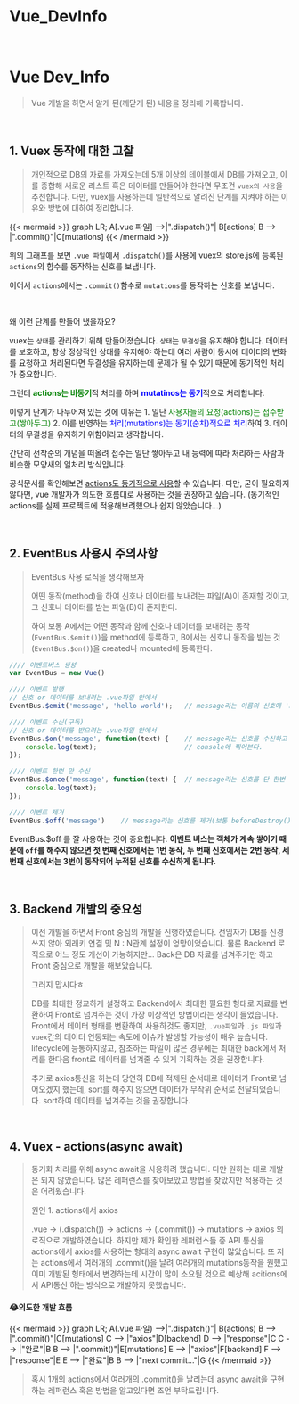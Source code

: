 # Vue_DevInfo


​	

# Vue Dev_Info

> Vue 개발을 하면서 알게 된(깨닫게 된) 내용을 정리해 기록합니다. 

​			

## 1. Vuex 동작에 대한 고찰

> 개인적으로 DB의 자료를 가져오는데 5개 이상의 테이블에서 DB를 가져오고, 이를 종합해 새로운 리스트 혹은 데이터를 만들어야 한다면 무조건 `vuex의 사용`을 추천합니다. 
> 다만, vuex를 사용하는데 일반적으로 알려진 단계를 지켜야 하는 이유와 방법에 대하여 정리합니다.

{{< mermaid >}}
graph LR;
    A[.vue 파일] -->|".dispatch()"| B[actions]
    B --> |".commit()"|C[mutations]
{{< /mermaid >}}

위의 그래프를 보면 `.vue 파일`에서 `.dispatch()`를 사용에 vuex의 store.js에 등록된 `actions`의 함수를 동작하는 신호를 보냅니다.

이어서 `actions`에서는 `.commit()`함수로 `mutations`를 동작하는 신호를 보냅니다.

​	

왜 이런 단계를 만들어 냈을까요?

vuex는 `상태`를 관리하기 위해 만들어졌습니다. `상태`는 `무결성`을 유지해야 합니다. 데이터를 보호하고, 항상 정상적인 상태를 유지해야 하는데 여러 사람이 동시에 데이터의 변화를 요청하고 처리된다면 무결성을 유지하는데 문제가 될 수 있기 때문에 동기적인 처리가 중요합니다.

그런데 <span style="color:green"><b>actions는 비동기</b></span>적 처리를 하며 <span style="color:blue"><b>mutatinos는 동기</b></span>적으로 처리합니다.

이렇게 단계가 나누어져 있는 것에 이유는 1. 일단  <span style="color:green">사용자들의 요청(actions)는 접수받고(쌓아두고)</span> 2. 이를 반영하는  <span style="color:blue">처리(mutations)는 동기(순차)적으로 처리</span>하여 3. 데이터의 무결성을 유지하기 위함이라고 생각합니다. 

간단히 선착순의 개념을 떠올려 접수는 일단 쌓아두고 내 능력에 따라 처리하는 사람과 비슷한 모양새의 일처리 방식입니다.

공식문서를 확인해보면 [actions도 동기적으로 사용](https://vuex.vuejs.org/kr/guide/actions.html)할 수 있습니다. 다만, 굳이 필요하지 않다면, vue 개발자가 의도한 흐름대로 사용하는 것을 권장하고 싶습니다. (동기적인 actions를 실제 프로젝트에 적용해보려했으나 쉽지 않았습니다...)

​				

## 2. EventBus 사용시 주의사항

> EventBus 사용 로직을 생각해보자
>
> 어떤 동작(method)을 하여 신호나 데이터를 보내려는 파일(A)이 존재할 것이고,
> 그 신호나 데이터를 받는 파일(B)이 존재한다.
>
> 하여 보통 A에서는 어떤 동작과 함께 신호나 데이터를 보내려는 동작(`EventBus.$emit()`)을 method에 등록하고,
> B에서는 신호나 동작을 받는 것(`EventBus.$on()`)을 created나 mounted에 등록한다.

```javascript
//// 이벤트버스 생성
var EventBus = new Vue()

//// 이벤트 발행
// 신호 or 데이터를 보내려는 .vue파일 안에서
EventBus.$emit('message', 'hello world');	// message라는 이름의 신호에 'hello world'를 데이터로 보냄

//// 이벤트 수신(구독)
// 신호 or 데이터를 받으려는 .vue파일 안에서
EventBus.$on('message', function(text) {	// message라는 신호를 수신하고 전달받은 인자(text)를
    console.log(text);						// console에 찍어본다.
});

//// 이벤트 한번 만 수신
EventBus.$once('message', function(text) { 	// message라는 신호를 단 한번 만 수신한다.
    console.log(text);
});

//// 이벤트 제거
EventBus.$off('message')	// message라는 신호를 제거(보통 beforeDestroy()에 등록)
```

EventBus.$off 를 잘 사용하는 것이 중요합니다. <b>이벤트 버스는 객체가 계속 쌓이기 때문에 `off`를 해주지 않으면 첫 번째 신호에서는 1번 동작, 두 번째 신호에서는 2번 동작, 세 번째 신호에서는 3번이 동작되어 누적된 신호를 수신하게 됩니다.</b>

​				

## 3. Backend 개발의 중요성

> 이전 개발을 하면서 Front 중심의 개발을 진행하였습니다. 전임자가 DB를 신경쓰지 않아 외래키 연결 및 N : N관계 설정이 엉망이었습니다. 물론 Backend 로직으로 어느 정도 개선이 가능하지만... 
> Back은 DB 자료를 넘겨주기만 하고 Front 중심으로 개발을 해보았습니다. 
>
> 그러지 맙시다ㅎ.
>
> DB를 최대한 정교하게 설정하고 Backend에서 최대한 필요한 형태로 자료를 변환하여 Front로 넘겨주는 것이 가장 이상적인 방법이라는 생각이 들었습니다. Front에서 데이터 형태를 변환하여 사용하것도 좋지만, `.vue파일`과 `.js 파일`과 `vuex`간의 데이터 연동되는 속도에 이슈가 발생할 가능성이 매우 높습니다. lifecycle에 능통하지않고, 참조하는 파일이 많은 경우에는 최대한 back에서 처리를 한다음 front로 데이터를 넘겨줄 수 있게 기획하는 것을 권장합니다.
>
> 추가로 axios통신을 하는데 당연히 DB에 적제된 순서대로 데이터가 Front로 넘어오겠지 했는데, sort를 해주지 않으면 데이터가 무작위 순서로 전달되었습니다. sort하여 데이터를 넘겨주는 것을 권장합니다. 

​		

## 4. Vuex - actions(async await)

> 동기화 처리를 위해 async await을 사용하려 했습니다. 
> 다만 원하는 대로 개발은 되지 않았습니다. 많은 레퍼런스를 찾아보았고 방법을 찾았지만 적용하는 것은 어려웠습니다. 
>
> 원인 1.  actions에서 axios 
>
> .vue  → (.dispatch()) → actions → (.commit()) → mutations → axios 의 로직으로 개발하였습니다. 
> 하지만 제가 확인한 레퍼런스들 중 API 통신을 actions에서 axios를 사용하는 형태의 async await 구현이 많았습니다.
> 또 저는 actions에서  여러개의 .commit()을 날려 여러개의 mutations동작을 원했고 이미 개발된 형태에서 변경하는데 시간이 많이 소요될 것으로 예상해 acitions에서 API통신 하는 방식으로 개발하지 못했습니다.

#### 😂의도한 개발 흐름

{{< mermaid >}}
graph LR;
    A(.vue 파일) -->|".dispatch()"| B(actions)
    B --> |".commit()"|C[mutations]
    C --> |"axios"|D[backend]
    D --> |"response"|C
    C --> |"완료"|B
    B --> |".commit()"|E[mutations]
    E --> |"axios"|F[backend]
    F --> |"response"|E
    E --> |"완료"|B
    B --> |"next commit..."|G
{{< /mermaid >}}

> 혹시 1개의 actions에서 여러개의 .commit()을 날리는데 async await을 구현하는 레퍼런스 혹은 방법을 알고있다면 조언 부탁드립니다.

​		

